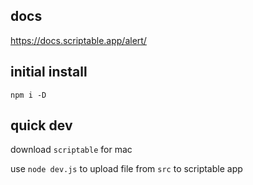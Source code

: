 ## docs

https://docs.scriptable.app/alert/

## initial install

`npm i -D`

## quick dev

download `scriptable` for mac

use `node dev.js` to upload file from `src` to scriptable app
